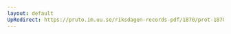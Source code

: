 ```yaml
---
layout: default
UpRedirect: https://pruto.im.uu.se/riksdagen-records-pdf/1870/prot-1870--fk--428/prot-1870--fk--428_030.pdf
---
```

